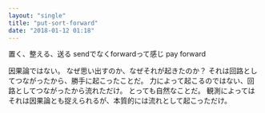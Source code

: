 ```yaml
---
layout: "single"
title: "put-sort-forward"
date: "2018-01-12 01:18"
---
```


置く、整える、送る
sendでなくforwardって感じ
pay forward

因果論ではない。
なぜ思い出すのか、なぜそれが起きたのか？
それは回路としてつながったから、勝手に起こったことだ。
力によって起こるのではない、回路としてつながったから流れただけ。
とっても自然なことだ。
観測によってはそれは因果論とも捉えられるが、本質的には流れとして起こっただけ。
